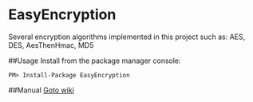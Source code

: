 # EasyEncryption
Several encryption algorithms implemented in this project such as: AES, DES, AesThenHmac, MD5

##Usage
Install from the package manager console:

    PM> Install-Package EasyEncryption

##Manual
[Goto wiki](https://github.com/polischuk/EasyEncryption/wiki/Usage-wiki)
